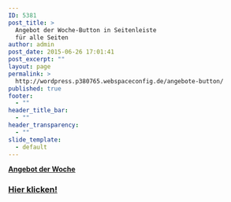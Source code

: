 ```yaml
---
ID: 5381
post_title: >
  Angebot der Woche-Button in Seitenleiste
  für alle Seiten
author: admin
post_date: 2015-06-26 17:01:41
post_excerpt: ""
layout: page
permalink: >
  http://wordpress.p380765.webspaceconfig.de/angebote-button/
published: true
footer:
  - ""
header_title_bar:
  - ""
header_transparency:
  - ""
slide_template:
  - default
---
```

<a href="/angebot3/"><strong>Angebot der Woche</strong></a>
<h3><a href="/angebot3/"><strong>Hier klicken!</strong></a></h3>